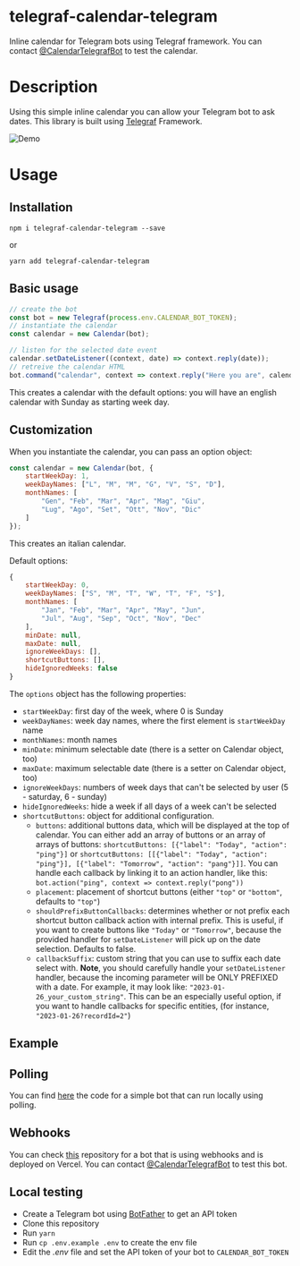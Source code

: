 # telegraf-calendar-telegram
Inline calendar for Telegram bots using Telegraf framework.
You can contact [@CalendarTelegrafBot](https://t.me/CalendarTelegrafBot) to test the calendar.

Description
================
Using this simple inline calendar you can allow your Telegram bot to ask dates. This library is built using [Telegraf](https://github.com/telegraf/telegraf) Framework.

![Demo](https://github.com/gianlucaparadise/telegraf-calendar-telegram/blob/master/images/demo.gif "Demo")

Usage
================
Installation
---------------

```
npm i telegraf-calendar-telegram --save
```
or
```
yarn add telegraf-calendar-telegram
```

Basic usage
---------------
```javascript
// create the bot
const bot = new Telegraf(process.env.CALENDAR_BOT_TOKEN);
// instantiate the calendar
const calendar = new Calendar(bot);

// listen for the selected date event
calendar.setDateListener((context, date) => context.reply(date));
// retreive the calendar HTML
bot.command("calendar", context => context.reply("Here you are", calendar.getCalendar()));
```

This creates a calendar with the default options: you will have an english calendar with Sunday as starting week day.

Customization
---------------
When you instantiate the calendar, you can pass an option object:

```javascript
const calendar = new Calendar(bot, {
	startWeekDay: 1,
	weekDayNames: ["L", "M", "M", "G", "V", "S", "D"],
	monthNames: [
		"Gen", "Feb", "Mar", "Apr", "Mag", "Giu",
		"Lug", "Ago", "Set", "Ott", "Nov", "Dic"
	]
});
```

This creates an italian calendar.

Default options:

```javascript
{
	startWeekDay: 0,
	weekDayNames: ["S", "M", "T", "W", "T", "F", "S"],
	monthNames: [
		"Jan", "Feb", "Mar", "Apr", "May", "Jun",
		"Jul", "Aug", "Sep", "Oct", "Nov", "Dec"
	],
	minDate: null,
	maxDate: null,
	ignoreWeekDays: [],
	shortcutButtons: [],
	hideIgnoredWeeks: false
}
```

The `options` object has the following properties:

- `startWeekDay`: first day of the week, where 0 is Sunday
- `weekDayNames`: week day names, where the first element is `startWeekDay` name
- `monthNames`: month names
- `minDate`: minimum selectable date (there is a setter on Calendar object, too)
- `maxDate`: maximum selectable date (there is a setter on Calendar object, too)
- `ignoreWeekDays`: numbers of week days that can't be selected by user (5 - saturday, 6 - sunday)
- `hideIgnoredWeeks`: hide a week if all days of a week can't be selected
- `shortcutButtons`: object for additional configuration.
  -  `buttons`: additional buttons data, which will be displayed at the top of calendar. You can either add an array of buttons or an array of arrays of buttons: `shortcutButtons: [{"label": "Today", "action": "ping"}]` or `shortcutButtons: [[{"label": "Today", "action": "ping"}], [{"label": "Tomorrow", "action": "pang"}]]`. You can handle each callback by linking it to an action handler, like this: `bot.action("ping", context => context.reply("pong"))`
  - `placement`: placement of shortcut buttons (either `"top"` or `"bottom"`, defaults to `"top"`)
  - `shouldPrefixButtonCallbacks`: determines whether or not prefix each shortcut button callback action with internal prefix. This is useful, if you want to create buttons like `"Today"` or `"Tomorrow"`, because the provided handler for `setDateListener` will pick up on the date selection. Defaults to false.
  - `callbackSuffix`: custom string that you can use to suffix each date select with. **Note**, you should carefully handle your `setDateListener` handler, because the incoming parameter will be ONLY PREFIXED with a date. For example, it may look like: `"2023-01-26_your_custom_string"`. This can be an especially useful option, if you want to handle callbacks for specific entities, (for instance, `"2023-01-26?recordId=2"`)


Example
-----------

## Polling

You can find [here](./bot/index.js) the code for a simple bot that can run locally using polling.

## Webhooks

You can check [this](https://github.com/gianlucaparadise/telegraf-calendar-telegram-bot/blob/main/src/bot-setup.js) repository for a bot that is using webhooks and is deployed on Vercel. You can contact [@CalendarTelegrafBot](https://t.me/CalendarTelegrafBot) to test this bot.

Local testing
-----------
* Create a Telegram bot using [BotFather](https://core.telegram.org/bots#6-botfather) to get an API token
* Clone this repository
* Run `yarn`
* Run `cp .env.example .env` to create the env file
* Edit the _.env_ file and set the API token of your bot to `CALENDAR_BOT_TOKEN`